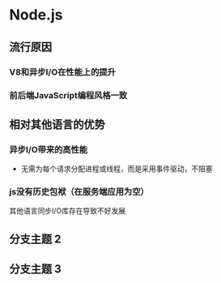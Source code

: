 # Node.js

## 流行原因

### V8和异步I/O在性能上的提升

### 前后端JavaScript编程风格一致

## 相对其他语言的优势

### 异步I/O带来的高性能

- 无需为每个请求分配进程或线程，而是采用事件驱动，不阻塞

### js没有历史包袱（在服务端应用为空）
其他语言同步I/O库存在导致不好发展

## 分支主题 2

## 分支主题 3

